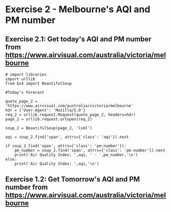 # Exercise 2 - Melbourne's AQI and PM number

## Exercise 2.1: Get today's AQI and PM number from https://www.airvisual.com/australia/victoria/melbourne

```
# import libraries
import urllib
from bs4 import BeautifulSoup

#Today's Forecast

quote_page_2 = 'https://www.airvisual.com/australia/victoria/melbourne'
hdr = {'User-Agent': 'Mozilla/5.0'}
req_2 = urllib.request.Request(quote_page_2, headers=hdr)
page_2 = urllib.request.urlopen(req_2)

soup_2 = BeautifulSoup(page_2, 'lxml')

aqi = soup_2.find('span', attrs={'class': 'aqi'}).next

if soup_2.find('span', attrs={'class': 'pm-number'}):
    pm_number = soup_2.find('span', attrs={'class': 'pm-number'}).next 
    print('Air Quality Index: ',aqi, ' - ',pm_number,'\n')
else:
    print('Air Quality Index: ',aqi,'\n')
```

## Exercise 1.2: Get Tomorrow's AQI and PM number from https://www.airvisual.com/australia/victoria/melbourne

```

```
